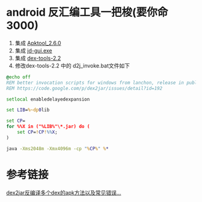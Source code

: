 # android 反汇编工具一把梭(要你命3000)

1. 集成 [Apktool_2.6.0](https://github.com/iBotPeaches/Apktool/releases)
2. 集成 [jd-gui.exe](http://java-decompiler.github.io/)
3. 集成 [dex-tools-2.2](https://github.com/pxb1988/dex2jar/releases)
4. 修改dex-tools-2.2 中的 d2j_invoke.bat文件如下

```bat
@echo off
REM better invocation scripts for windows from lanchon, release in public domain. thanks!
REM https://code.google.com/p/dex2jar/issues/detail?id=192

setlocal enabledelayedexpansion

set LIB=%~dp0lib

set CP=
for %%X in ("%LIB%"\*.jar) do (
    set CP=!CP!%%X;
)

java -Xms2048m -Xmx4096m -cp "%CP%" %*
```

# 参考链接
[dex2jar反编译多个dex的apk方法以及常见错误...](https://blog.csdn.net/u011623002/article/details/106336306)